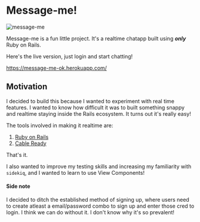 # Message-me!

![message-me](https://user-images.githubusercontent.com/87677429/205458573-4730362d-3a6a-40e3-8c17-d0008a4f6c89.png)

Message-me is a fun little project. It's a realtime chatapp built using **_only_** Ruby on Rails.

Here's the live version, just login and start chatting!

https://message-me-ok.herokuapp.com/

## Motivation

I decided to build this because I wanted to experiment with real time features. I wanted to know how difficult it was to built something snappy and realtime staying inside the Rails ecosystem. It turns out it's really easy!

The tools involved in making it realtime are:

1. [Ruby on Rails](https://rubyonrails.org/)
2. [Cable Ready](https://cableready.stimulusreflex.com/)

That's it.

I also wanted to improve my testing skills and increasing my familiarity with `sidekiq`, and I wanted to learn to use View Components!

#### Side note
I decided to ditch the established method of signing up, where users need to create atleast a email/password combo to sign up and enter those cred to login. I think we can do without it. I don't know why it's so prevalent!
